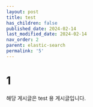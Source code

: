 ```yaml
---
layout: post
title: test
has_children: false
published_date: 2024-02-14
last_modified_date: 2024-02-14
nav_order: 2
parent: elastic-search
permalink: '5'
---
```


# 1
해당 게시글은 test 용 게시글입니다.